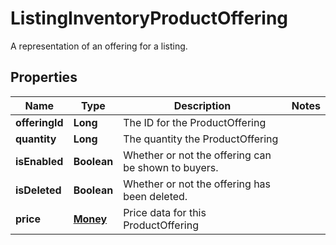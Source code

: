 

# ListingInventoryProductOffering

A representation of an offering for a listing.

## Properties

Name | Type | Description | Notes
------------ | ------------- | ------------- | -------------
**offeringId** | **Long** | The ID for the ProductOffering | 
**quantity** | **Long** | The quantity the ProductOffering | 
**isEnabled** | **Boolean** | Whether or not the offering can be shown to buyers. | 
**isDeleted** | **Boolean** | Whether or not the offering has been deleted. | 
**price** | [**Money**](Money.md) | Price data for this ProductOffering | 



